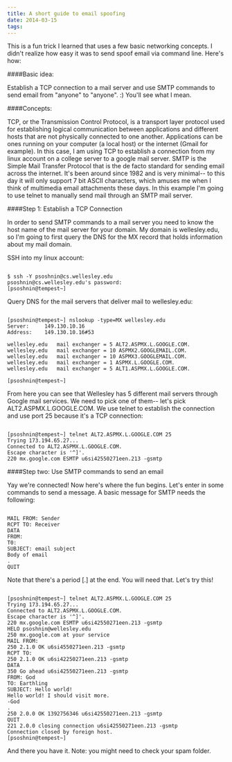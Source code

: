 ```yaml
---
title: A short guide to email spoofing
date: 2014-03-15
tags:
---
```


This is a fun trick I learned that uses a few basic networking concepts. I didn't realize how easy it was to send spoof email via command line. Here's how:

####Basic idea:

Establish a TCP connection to a mail server and use SMTP commands to send email from "anyone" to "anyone". :) You'll see what I mean. 

####Concepts:

TCP, or the Transmission Control Protocol, is a transport layer protocol used for establishing logical communication between applications and different hosts that are not physically connected to one another. Applications can be ones running on your computer (a local host) or the internet (Gmail for example). In this case, I am using TCP to establish a connection from my linux account on a college server to a google mail server. SMTP is the Simple Mail Transfer Protocol that is the de facto standard for sending email across the internet. It's been around since 1982 and is very minimal-- to this day it will only support 7 bit ASCII characters, which amuses me when I think of multimedia email attachments these days. In this example I'm going to use telnet to manually send mail through an SMTP mail server. 

####Step 1: Establish a TCP Connection

In order to send SMTP commands to a mail server you need to know the host name of the mail server for your domain. My domain is wellesley.edu, so I'm going to first query the DNS for the MX record that holds information about my mail domain. 

SSH into my linux account:
 
<pre><code> 
$ ssh -Y psoshnin@cs.wellesley.edu
psoshnin@cs.wellesley.edu's password:
[psoshnin@tempest~] 
</pre></code>

Query DNS for the mail servers that deliver mail to wellesley.edu:

<pre><code>
[psoshnin@tempest~] nslookup -type=MX wellesley.edu
Server:     149.130.10.16
Address:    149.130.10.16#53

wellesley.edu   mail exchanger = 5 ALT2.ASPMX.L.GOOGLE.COM.
wellesley.edu   mail exchanger = 10 ASPMX2.GOOGLEMAIL.COM.
wellesley.edu   mail exchanger = 10 ASPMX3.GOOGLEMAIL.COM.
wellesley.edu   mail exchanger = 1 ASPMX.L.GOOGLE.COM.
wellesley.edu   mail exchanger = 5 ALT1.ASPMX.L.GOOGLE.COM.

[psoshnin@tempest~]
</pre></code>

From here you can see that Wellesley has 5 different mail servers through Google mail services. We need to pick one of them-- let's pick ALT2.ASPMX.L.GOOGLE.COM. We use telnet to establish the connection and use port 25 because it's a TCP connection:

<pre><code>
[psoshnin@tempest~] telnet ALT2.ASPMX.L.GOOGLE.COM 25
Trying 173.194.65.27...
Connected to ALT2.ASPMX.L.GOOGLE.COM.
Escape character is '^]'.
220 mx.google.com ESMTP u6si42550271een.213 -gsmtp
</pre></code>

####Step two: Use SMTP commands to send an email

Yay we're connected! Now here's where the fun begins. Let's enter in some commands to send a message. A basic message for SMTP needs the following:

<pre><code>
MAIL FROM: Sender <sending@email.address>
RCPT TO: Receiver <receiving@email.address>
DATA
FROM: <from@an.address>
T0: <to@an.address>
SUBJECT: email subject
Body of email
.
QUIT
</pre></code>

Note that there's a period [.] at the end. You will need that. Let's try this!

<pre><code>
[psoshnin@tempest~] telnet ALT2.ASPMX.L.GOOGLE.COM 25
Trying 173.194.65.27...
Connected to ALT2.ASPMX.L.GOOGLE.COM.
Escape character is '^]'.
220 mx.google.com ESMTP u6si42550271een.213 -gsmtp
HELO psoshnin@wellesley.edu
250 mx.google.com at your service
MAIL FROM: <god@heaven.onearth>
250 2.1.0 OK u6si4550271een.213 -gsmtp
RCPT TO: <me@polina.io>
250 2.1.0 OK u6si42250271een.213 -gsmtp
DATA
350 Go ahead u6si42550271een.213 -gsmtp
FROM: God <god@heaven.onearth>
TO: Earthling <why@hello.earthling>
SUBJECT: Hello world!
Hello world! I should visit more.
-God
.
250 2.0.0 OK 1392756346 u6si42550271een.213 -gsmtp
QUIT
221 2.0.0 closing connection u6si42550271een.213 -gsmtp
Connection closed by foreign host.
[psoshnin@tempest~] 
</pre></code>

And there you have it. Note: you might need to check your spam folder. 

<img src="/img/articles/helloworld.png" alt="">